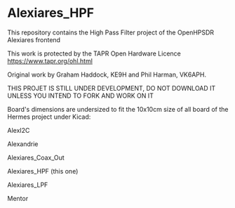 # Alexiares_HPF
This repository contains the High Pass Filter project of the OpenHPSDR Alexiares frontend

This work is protected by the TAPR Open Hardware Licence https://www.tapr.org/ohl.html

Original work by Graham Haddock, KE9H and Phil Harman, VK6APH.

THIS PROJET IS STILL UNDER DEVELOPMENT, DO NOT DOWNLOAD IT UNLESS YOU INTEND TO FORK AND WORK ON IT

Board's dimensions are undersized to fit the 10x10cm 
size of all board of the Hermes project under Kicad: 

AlexI2C

Alexandrie

Alexiares_Coax_Out 

Alexiares_HPF (this one)

Alexiares_LPF

Mentor
